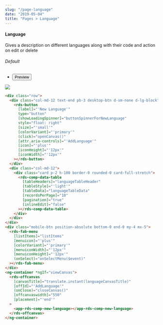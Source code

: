 ```yaml
---
slug: "/page-language"
date: "2019-05-04"
title: "Pages > Language"
---
```


<!-- CSS only -->
<link href="https://cdn.jsdelivr.net/npm/bootstrap@5.1.3/dist/css/bootstrap.min.css" rel="stylesheet" integrity="sha384-1BmE4kWBq78iYhFldvKuhfTAU6auU8tT94WrHftjDbrCEXSU1oBoqyl2QvZ6jIW3" crossorigin="anonymous">
<link rel="stylesheet" href="../../../../../../../raaghu/src/assets/css/style-elements.css">
<link rel="stylesheet" href="../../../../../../../raaghu/src/assets/css/main.css">


#### Language

<p>Gives a description on different languages along with their code and action on edit or delete</p>

<!-- Basic -->
<section class="py-4">
    <h6>Default</h6>
    <div class="py-3">
      <div class="cust-tabs">
        <ul class="nav nav-tabs" id="myTab" role="tablist">
          <li class="nav-item" role="presentation">
            <button class="nav-link active" id="PreviewBasic-tab" data-bs-toggle="tab" data-bs-target="#PreviewBasic" type="button" role="tab" aria-controls="PreviewBasic" aria-selected="true">Preview </button>
          </li>
          <!-- <li class="nav-item" role="presentation">
            <button class="nav-link" id="AngularBasic-tab" data-bs-toggle="tab" data-bs-target="#AngularBasic" type="button" role="tab" aria-controls="AngularBasic" aria-selected="false"><i class="bi bi-code-slash" style="font-size:1.0rem"></i>Angular</button>
          </li> -->
        </ul>
      </div>
      <div class="tab-content card border" id="myTabContent">
        <div class="tab-pane fade show active" id="PreviewBasic" role="tabpanel" aria-labelledby="PreviewBasic-tab">
         <div class="contents  p-5">
                                          <div class="row">
                                            <div class="col-md-12">
                                            <img src="/images/language.png" class="w-100">
                                            </div>
                                          </div>
                                    </div>
        </div>
        <div class="tab-pane fade show" id="AngularBasic" role="tabpanel" aria-labelledby="AngularBasic-tab">
          <div class="contents bg-code">
<div class="row m-0">

```html
<div class="row">
  <div class="col-md-12 text-end pb-3 desktop-btn d-sm-none d-lg-block">
    <rds-button
      [label]="'New Language'"
      type="button"
      [showLoadingSpinner]="buttonSpinnerForNewLanguage"
      style="float: right"
      [size]="'small'"
      [colorVariant]="'primary'"
      (click)="openCanvas()"
      [attr.aria-controls]="'AddLanguage'"
      [icon]="'plus'"
      [iconHeight]="'12px'"
      [iconWidth]="'12px'"
    ></rds-button>
  </div>
  <div class="col-md-12">
    <div class="card p-2 h-100 border-0 rounded-0 card-full-stretch">
      <rds-comp-data-table
        [tableHeaders]="languageTableHeader"
        [tableStyle]="'light'"
        [tableData]="languageTableData"
        [recordsPerPage]="10"
        [pagination]="true"
        [inlineEdit]="false"
      ></rds-comp-data-table>
    </div>
  </div>
</div>
<div class="mobile-btn position-absolute bottom-0 end-0 my-4 mx-5">
  <rds-fab-menu
    [listItems]="listItems"
    [menuicon]="'plus'"
    [colorVariant]="'primary'"
    [menuiconWidth]="'12px'"
    [menuiconHeight]="'12px'"
    (onSelect)="onSelectMenu($event)"
  ></rds-fab-menu>
</div>
<ng-container *ngIf="viewCanvas">
  <rds-offcanvas
    [canvasTitle]="translate.instant(languageCanvasTitle)"
    [offId]="'AddLanguage'"
    (onClose)="closeCanvas()"
    [offcanvaswidth]="550"
    [placement]="'end'"
  >
    <app-rds-comp-new-language></app-rds-comp-new-language>
  </rds-offcanvas>
</ng-container>

```

</div>
          </div>
        </div>
      </div>
    </div>
  </section>

 